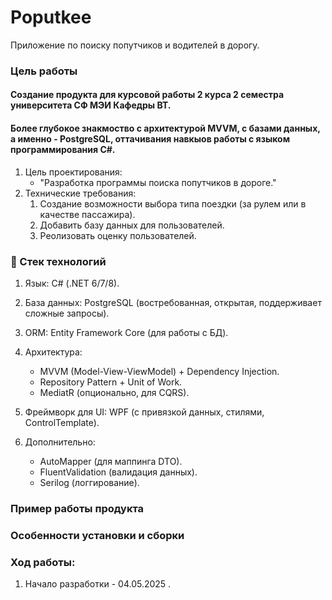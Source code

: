 # Poputkee
Приложение по поиску попутчиков и водителей в дорогу.

### Цель работы

#### Создание продукта для курсовой работы 2 курса 2 семестра университета СФ МЭИ Кафедры ВТ. 
#### Более глубокое знакмоство с архитектурой MVVM, с базами данных, а именно - PostgreSQL, оттачивания навкыов работы с языком программирования  C#.

1. Цель проектирования: 
    - "Разработка программы поиска попутчиков в дороге."
2. Технические требования:
    1. Создание возможности выбора типа поездки (за рулем или в качестве пассажира).
    2. Добавить базу данных для пользователей.
    3. Реолизовать оценку пользователей.



### 🔹 Стек технологий

1. Язык: C# (.NET 6/7/8).

2. База данных: PostgreSQL (востребованная, открытая, поддерживает сложные запросы).

3. ORM: Entity Framework Core (для работы с БД).

4. Архитектура:
    - MVVM (Model-View-ViewModel) + Dependency Injection.
    - Repository Pattern + Unit of Work.
    - MediatR (опционально, для CQRS).

5. Фреймворк для UI: WPF (с привязкой данных, стилями, ControlTemplate).

6. Дополнительно:
    - AutoMapper (для маппинга DTO).
    - FluentValidation (валидация данных).
    - Serilog (логгирование).

### Пример работы продукта

### Особенности установки и сборки

### Ход работы:
1. Начало разработки - 04.05.2025 .
